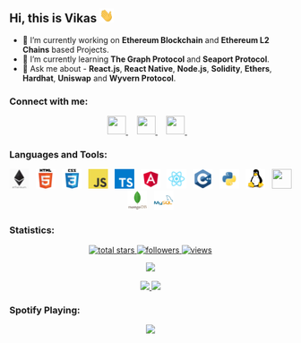 ## Hi, this is Vikas <img src="https://raw.githubusercontent.com/ABSphreak/ABSphreak/master/gifs/Hi.gif" width="25px" height="25px"/>
- 🔭 I’m currently working on **Ethereum Blockchain** and **Ethereum L2 Chains** based Projects.
- 🌱 I’m currently learning **The Graph Protocol** and **Seaport Protocol**.
- 💬 Ask me about - **React.js**, **React Native**, **Node.js**, **Solidity**, **Ethers**, **Hardhat**, **Uniswap** and **Wyvern Protocol**.

### Connect with me:
<p align="center">
  <a href="mailto:mail.ervikassingh@gmail.com">
    <img height="33" width="33" src="https://unpkg.com/simple-icons@v6/icons/gmail.svg" />
  </a> &nbsp; &nbsp;
  <a href="https://www.linkedin.com/in/ervikassingh/">
    <img height="33" width="33" src="https://unpkg.com/simple-icons@v6/icons/linkedin.svg" />
  </a> &nbsp; &nbsp;
  <a href="https://www.instagram.com/_wiekee_/">
    <img height="33" width="33" src="https://unpkg.com/simple-icons@v6/icons/instagram.svg" />
  </a> &nbsp; &nbsp;
</p>

### Languages and Tools:
<p align="center">
<img height="35" width="35" src="https://raw.githubusercontent.com/github/explore/80688e429a7d4ef2fca1e82350fe8e3517d3494d/topics/ethereum/ethereum.png" /> &nbsp;
<img height="35" width="35" src="https://raw.githubusercontent.com/github/explore/80688e429a7d4ef2fca1e82350fe8e3517d3494d/topics/html/html.png" /> &nbsp;
<img height="35" width="35" src="https://raw.githubusercontent.com/github/explore/80688e429a7d4ef2fca1e82350fe8e3517d3494d/topics/css/css.png" /> &nbsp;
<img height="35" width="35" src="https://raw.githubusercontent.com/github/explore/80688e429a7d4ef2fca1e82350fe8e3517d3494d/topics/javascript/javascript.png" /> &nbsp;
<img height="35" width="35" src="https://raw.githubusercontent.com/github/explore/80688e429a7d4ef2fca1e82350fe8e3517d3494d/topics/typescript/typescript.png" /> &nbsp;
<img height="35" width="35" src="https://raw.githubusercontent.com/github/explore/80688e429a7d4ef2fca1e82350fe8e3517d3494d/topics/angular/angular.png" /> &nbsp;
<img height="35" width="35" src="https://raw.githubusercontent.com/github/explore/80688e429a7d4ef2fca1e82350fe8e3517d3494d/topics/react/react.png" /> &nbsp;
<img height="35" width="35" src="https://raw.githubusercontent.com/github/explore/80688e429a7d4ef2fca1e82350fe8e3517d3494d/topics/cpp/cpp.png" /> &nbsp;
<img height="35" width="35" src="https://raw.githubusercontent.com/github/explore/80688e429a7d4ef2fca1e82350fe8e3517d3494d/topics/python/python.png" /> &nbsp;
<img height="35" width="35" src="https://raw.githubusercontent.com/devicons/devicon/master/icons/linux/linux-original.svg" /> &nbsp;
<img height="35" width="35" src="https://www.vectorlogo.zone/logos/git-scm/git-scm-icon.svg" /> &nbsp;
<img height="35" width="35" src="https://raw.githubusercontent.com/devicons/devicon/master/icons/mongodb/mongodb-original-wordmark.svg" /> &nbsp;
<img height="35" width="35" src="https://raw.githubusercontent.com/devicons/devicon/master/icons/mysql/mysql-original-wordmark.svg" /> &nbsp;
</p>

### Statistics:
<p align="center">
  <a href="https://github.com/ervikassingh?tab=repositories&sort=stargazers">
      <img alt="total stars" title="Total stars on GitHub" src="https://custom-icon-badges.herokuapp.com/badge/dynamic/json?logo=star&color=55960c&labelColor=488207&label=Stars&style=for-the-badge&query=%24.stars&url=https://api.github-star-counter.workers.dev/user/ervikassingh"/>
  </a>
  <a href="https://github.com/ervikassingh?tab=followers">
      <img alt="followers" title="Follow me on Github" src="https://custom-icon-badges.herokuapp.com/github/followers/ervikassingh?color=236ad3&labelColor=1155ba&style=for-the-badge&logo=person-add&label=Follow&logoColor=white"/>
  </a>
  <a href="https://github.com/ervikassingh">
      <img alt="views" title="GitHub profile views" src="https://shields-io-visitor-counter.herokuapp.com/badge?page=ervikassingh&style=for-the-badge"/>  </a>
</p>

<p align="center">
  <a href="https://github.com/ervikassingh/github-readme-streak-stats">
      <img width="500" src="https://github-readme-streak-stats.herokuapp.com/?user=ervikassingh&theme=yeblu"/>
  </a>
</p>

<p align="center">
  <a href="https://github.com/ervikassingh/github-readme-stats">
      <img width="500" src="https://github-readme-stats.vercel.app/api?username=ervikassingh&count_private=true&show_icons=true&theme=yeblu" />
  </a>
  <a href="https://github.com/ervikassingh/github-readme-stats">
    <img width="500" src="https://github-readme-stats.vercel.app/api/top-langs/?username=ervikassingh&layout=compact&theme=yeblu&hide=jupyter%20notebook" />
  </a>
</p>

### Spotify Playing:
<p align="center">
  <a href="https://open.spotify.com/user/oluvwymx1n559evcd3csfvopf">
    <img width="500" src="https://spotify-now-playing-ervikassingh.vercel.app/api/spotify/?background_color=403e3e" />
  </a>
</p>
